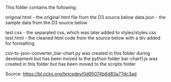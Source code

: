 This folder contains the following:

original.html - the original html file from the D3 source below
data.json - the sample data from the D3 source below

test.css - the separated css, which was later added to styles/styles.css
test.html - the cleaned html code from the source below with a div added for formatting

csv-to-json-converter_bar-chart.py was created in this folder during development but has been moved to the python folder
bar-chart1.js was created in this folder but has been moved to the scripts folder

Source:  https://bl.ocks.org/bricedev/0d95074b6d83a77dc3ad